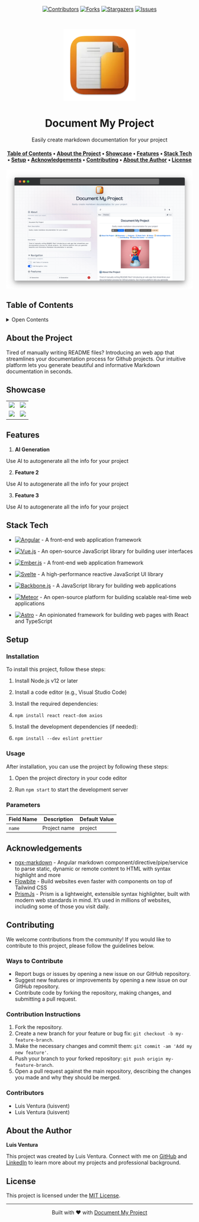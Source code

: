 <p align="center">
<a href="https://github.com/luisvent/document_my_project/graphs/contributors"><img src="https://img.shields.io/github/contributors/luisvent/document_my_project.svg?style=for-the-badge" alt="Contributors"></a>
<a href="https://github.com/luisvent/document_my_project/network/members"><img src="https://img.shields.io/github/forks/luisvent/document_my_project.svg?style=for-the-badge" alt="Forks"></a>
<a href="https://github.com/luisvent/document_my_project/stargazers"><img src="https://img.shields.io/github/stars/luisvent/document_my_project.svg?style=for-the-badge" alt="Stargazers"></a>
<a href="https://github.com/luisvent/document_my_project/issues"><img src="https://img.shields.io/github/issues/luisvent/document_my_project.svg?style=for-the-badge" alt="Issues"></a></p><br/>


<div align="center">

<a href="https//:url.com" target="_blank"><img width="196px" alt="Document My Project" src="./docs/icon.png"></a>

<a name="readme-top"></a>

# Document My Project

Easily create markdown documentation for your project

</div>

<div align="center"><h4><a href="#table-of-contents">Table of Contents</a> • <a href="#about-the-project">About the Project</a> • <a href="#showcase">Showcase</a> • <a href="#features">Features</a> • <a href="#stack-tech">Stack Tech</a> • <a href="#setup">Setup</a> • <a href="#acknowledgements">Acknowledgements</a> • <a href="#contributing">Contributing</a> • <a href="#about-the-author">About the Author</a> • <a href="#license">License</a></h4></div>

<p align="center"><img src="./docs/dmp_1.png" alt="Main Image"/></p>

## Table of Contents

 <details>
<summary>Open Contents</summary>

- [Document My Project](#document-my-project)
    - [About the Project](#about-the-project)
    - [Showcase](#showcase)
    - [Features](#features)
    - [Stack Tech](#stack-tech)
    - [Setup](#setup)
        - [Installation](#installation)
        - [Usage](#usage)
        - [Parameters](#parameters)
    - [Acknowledgements](#acknowledgements)
    - [Contributing](#contributing)
        - [Ways to Contribute](#ways-to-contribute)
        - [Contribution Instructions](#contribution-instructions)
        - [Contributors](#contributors)
    - [About the Author](#about-the-author)
    - [License](#license)

</details>

## About the Project

Tired of manually writing README files? Introducing an web app that streamlines your documentation process for Github
projects. Our intuitive platform lets you generate beautiful and informative Markdown documentation in seconds.

## Showcase

 <center>

<table>
<tr>
<td><a href="https://api.lorem.space/image/dashboard?w=200&h=200"><img width="320" src="https://api.lorem.space/image/dashboard?w=200&h=200"></a></td>
<td><a href="https://api.lorem.space/image/dashboard?w=200&h=200"><img width="320" src="https://api.lorem.space/image/dashboard?w=200&h=200"></a></td>
</tr>
<tr>
<td><a href="https://api.lorem.space/image/dashboard?w=200&h=200"><img width="320" src="https://api.lorem.space/image/dashboard?w=200&h=200"></a></td>
<td><a href="https://api.lorem.space/image/dashboard?w=200&h=200"><img width="320" src="https://api.lorem.space/image/dashboard?w=200&h=200"></a></td>
</tr>
</table>

</center>

## Features

1. **AI Generation**

Use AI to autogenerate all the info for your project

2. **Feature 2**

Use AI to autogenerate all the info for your project

3. **Feature 3**

Use AI to autogenerate all the info for your project

## Stack Tech

- [![Angular][Angular-badge]][Angular-url] - A front-end web application framework

[Angular-badge]: https://img.shields.io/badge/Angular-DD0031?style=for-the-badge&logo=angular

[Angular-url]: https://www.typescriptlang.org/}

- [![Vue.js][Vue.js-badge]][Vue.js-url] - An open-source JavaScript library for building user interfaces

[Vue.js-badge]: https://img.shields.io/badge/Vue.js-41B883?style=for-the-badge&logo=vue

[Vue.js-url]: https://www.typescriptlang.org/}

- [![Ember.js][Ember.js-badge]][Ember.js-url] - A front-end web application framework

[Ember.js-badge]: https://img.shields.io/badge/Ember.js-E04E39?style=for-the-badge&logo=ember

[Ember.js-url]: https://www.typescriptlang.org/}

- [![Svelte][Svelte-badge]][Svelte-url] - A high-performance reactive JavaScript UI library

[Svelte-badge]: https://img.shields.io/badge/Svelte-FF3E00?style=for-the-badge&logo=svelte

[Svelte-url]: https://www.typescriptlang.org/}

- [![Backbone.js][Backbone.js-badge]][Backbone.js-url] - A JavaScript library for building web applications

[Backbone.js-badge]: https://img.shields.io/badge/Backbone.js-0071B5?style=for-the-badge&logo=backbone

[Backbone.js-url]: https://www.typescriptlang.org/}

- [![Meteor][Meteor-badge]][Meteor-url] - An open-source platform for building scalable real-time web applications

[Meteor-badge]: https://img.shields.io/badge/Meteor-DE4F4F?style=for-the-badge&logo=meteor

[Meteor-url]: https://www.typescriptlang.org/}

- [![Astro][Astro-badge]][Astro-url] - An opinionated framework for building web pages with React and TypeScript

[Astro-badge]: https://img.shields.io/badge/Astro-FF5D01?style=for-the-badge&logo=astro

[Astro-url]: https://www.typescriptlang.org/}

## Setup

### Installation

To install this project, follow these steps:

1. Install Node.js v12 or later

2. Install a code editor (e.g., Visual Studio Code)

3. Install the required dependencies:

4. `npm install react react-dom axios`

5. Install the development dependencies (if needed):

6. `npm install --dev eslint prettier`

### Usage

After installation, you can use the project by following these steps:

1. Open the project directory in your code editor

2. Run `npm start` to start the development server

### Parameters

| Field Name | Description  | Default Value |
|------------|--------------|---------------|
| `name`     | Project name | project       |

## Acknowledgements

- [ngx-markdown](https://www.npmjs.com/package/ngx-markdown) - Angular markdown component/directive/pipe/service to
  parse static, dynamic or remote content to HTML with syntax highlight and more
- [Flowbite](https://flowbite.com/) - Build websites even faster with components on top of Tailwind CSS
- [PrismJs](https://prismjs.com/) - Prism is a lightweight, extensible syntax highlighter, built with modern web
  standards in mind. It’s used in millions of websites, including some of those you visit daily.

## Contributing

We welcome contributions from the community! If you would like to contribute to this project, please follow the
guidelines below.

### Ways to Contribute

- Report bugs or issues by opening a new issue on our GitHub repository.
- Suggest new features or improvements by opening a new issue on our GitHub repository.
- Contribute code by forking the repository, making changes, and submitting a pull request.

### Contribution Instructions

1. Fork the repository.
2. Create a new branch for your feature or bug fix: `git checkout -b my-feature-branch`.
3. Make the necessary changes and commit them: `git commit -am 'Add my new feature'`.
4. Push your branch to your forked repository: `git push origin my-feature-branch`.
5. Open a pull request against the main repository, describing the changes you made and why they should be merged.

### Contributors

- Luis Ventura (luisvent)
- Luis Ventura (luisvent)

## About the Author

**Luis Ventura**

This project was created by Luis Ventura. Connect with me on [GitHub](https://github.com/https://github.com/luisvent)
and [LinkedIn](https://www.linkedin.com/in/https://www.linkedin.com/in/luisvent//) to learn more about my projects and
professional background.

## License

This project is licensed under the [MIT License](https://opensource.org/licenses/MIT).


---
 <div align="center">Built with ❤️ with <a href="https://github.com/luisvent/document_my_project">Document My Project</a></div>


